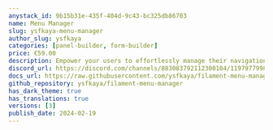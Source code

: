```yaml
---
anystack_id: 9b15b31e-435f-404d-9c43-bc325db86703
name: Menu Manager
slug: ysfkaya-menu-manager
author_slug: ysfkaya
categories: [panel-builder, form-builder]
price: €59.00
description: Empower your users to effortlessly manage their navigation menus right from the front-end interface, enhancing user interaction and simplifying site navigation.
discord_url: https://discord.com/channels/883083792112300104/1197977998566105259
docs_url: https://raw.githubusercontent.com/ysfkaya/filament-menu-manager-docs/main/README.md
github_repository: ysfkaya/filament-menu-manager
has_dark_theme: true
has_translations: true
versions: [3]
publish_date: 2024-02-19
---
```

